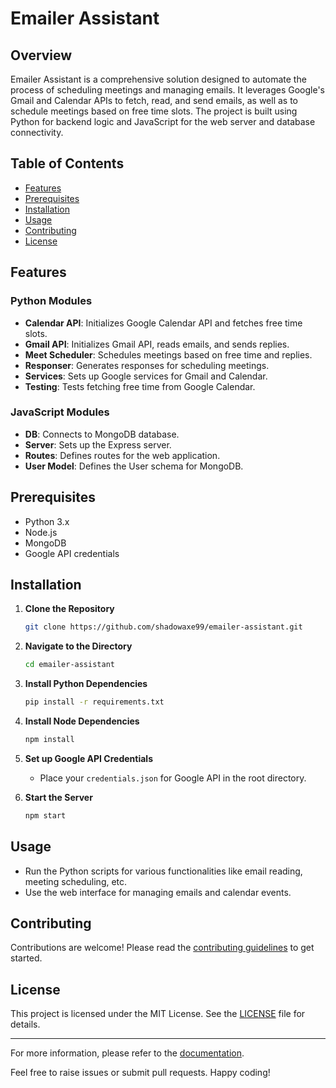 # Emailer Assistant

## Overview

Emailer Assistant is a comprehensive solution designed to automate the process of scheduling meetings and managing emails. It leverages Google's Gmail and Calendar APIs to fetch, read, and send emails, as well as to schedule meetings based on free time slots. The project is built using Python for backend logic and JavaScript for the web server and database connectivity.

## Table of Contents

- [Features](#features)
- [Prerequisites](#prerequisites)
- [Installation](#installation)
- [Usage](#usage)
- [Contributing](#contributing)
- [License](#license)

## Features

### Python Modules

- **Calendar API**: Initializes Google Calendar API and fetches free time slots.
- **Gmail API**: Initializes Gmail API, reads emails, and sends replies.
- **Meet Scheduler**: Schedules meetings based on free time and replies.
- **Responser**: Generates responses for scheduling meetings.
- **Services**: Sets up Google services for Gmail and Calendar.
- **Testing**: Tests fetching free time from Google Calendar.

### JavaScript Modules

- **DB**: Connects to MongoDB database.
- **Server**: Sets up the Express server.
- **Routes**: Defines routes for the web application.
- **User Model**: Defines the User schema for MongoDB.

## Prerequisites

- Python 3.x
- Node.js
- MongoDB
- Google API credentials

## Installation

1. **Clone the Repository**

    ```bash
    git clone https://github.com/shadowaxe99/emailer-assistant.git
    ```

2. **Navigate to the Directory**

    ```bash
    cd emailer-assistant
    ```

3. **Install Python Dependencies**

    ```bash
    pip install -r requirements.txt
    ```

4. **Install Node Dependencies**

    ```bash
    npm install
    ```

5. **Set up Google API Credentials**

    - Place your `credentials.json` for Google API in the root directory.

6. **Start the Server**

    ```bash
    npm start
    ```

## Usage

- Run the Python scripts for various functionalities like email reading, meeting scheduling, etc.
- Use the web interface for managing emails and calendar events.

## Contributing

Contributions are welcome! Please read the [contributing guidelines](CONTRIBUTING.md) to get started.

## License

This project is licensed under the MIT License. See the [LICENSE](LICENSE.md) file for details.

---

For more information, please refer to the [documentation](docs/).

Feel free to raise issues or submit pull requests. Happy coding!
